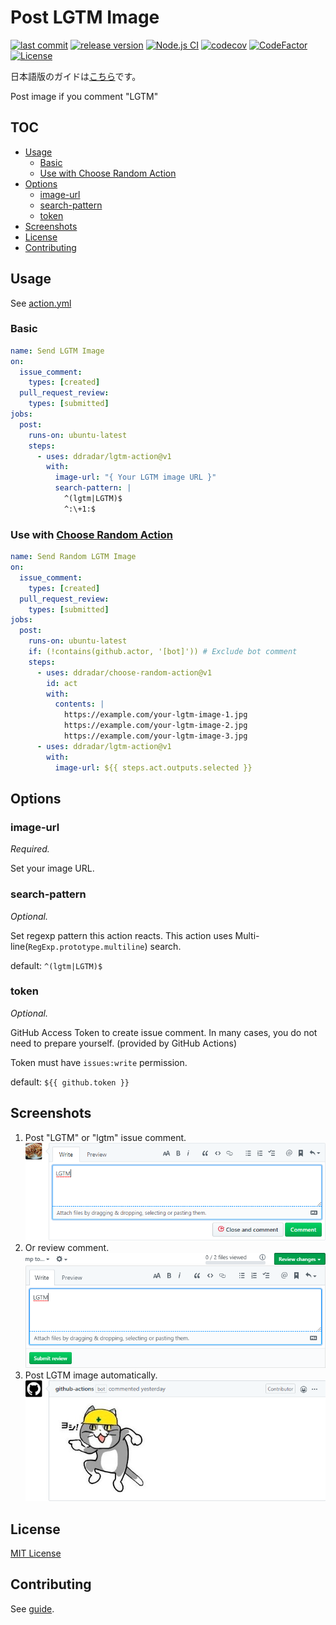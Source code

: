 # Post LGTM Image

[![last commit](https://img.shields.io/github/last-commit/ddradar/lgtm-action "last commit")](https://github.com/ddradar/lgtm-action/commits/main)
[![release version](https://img.shields.io/github/v/release/ddradar/lgtm-action?sort=semver "release version")](https://github.com/ddradar/lgtm-action/releases)
[![Node.js CI](https://github.com/ddradar/lgtm-action/actions/workflows/nodejs.yml/badge.svg)](https://github.com/ddradar/lgtm-action/actions/workflows/nodejs.yml)
[![codecov](https://codecov.io/gh/ddradar/lgtm-action/branch/main/graph/badge.svg)](https://codecov.io/gh/ddradar/lgtm-action)
[![CodeFactor](https://www.codefactor.io/repository/github/ddradar/lgtm-action/badge)](https://www.codefactor.io/repository/github/ddradar/lgtm-action)
[![License](https://img.shields.io/github/license/ddradar/lgtm-action)](LICENSE)

日本語版のガイドは[こちら](./README-ja.md)です。

Post image if you comment "LGTM"

## TOC

- [Usage](#usage)
  - [Basic](#basic)
  - [Use with Choose Random Action](#use-with-choose-random-action)
- [Options](#options)
  - [image-url](#image-url)
  - [search-pattern](#search-pattern)
  - [token](#token)
- [Screenshots](#screenshots)
- [License](#license)
- [Contributing](#contributing)

## Usage

See [action.yml](./action.yml)

### Basic

```yaml
name: Send LGTM Image
on:
  issue_comment:
    types: [created]
  pull_request_review:
    types: [submitted]
jobs:
  post:
    runs-on: ubuntu-latest
    steps:
      - uses: ddradar/lgtm-action@v1
        with:
          image-url: "{ Your LGTM image URL }"
          search-pattern: |
            ^(lgtm|LGTM)$
            ^:\+1:$
```

### Use with [Choose Random Action](https://github.com/ddradar/choose-random-action)

```yaml
name: Send Random LGTM Image
on:
  issue_comment:
    types: [created]
  pull_request_review:
    types: [submitted]
jobs:
  post:
    runs-on: ubuntu-latest
    if: (!contains(github.actor, '[bot]')) # Exclude bot comment
    steps:
      - uses: ddradar/choose-random-action@v1
        id: act
        with:
          contents: |
            https://example.com/your-lgtm-image-1.jpg
            https://example.com/your-lgtm-image-2.jpg
            https://example.com/your-lgtm-image-3.jpg
      - uses: ddradar/lgtm-action@v1
        with:
          image-url: ${{ steps.act.outputs.selected }}
```

## Options

### image-url

*Required.*

Set your image URL.

### search-pattern

*Optional.*

Set regexp pattern this action reacts.
This action uses Multi-line(`RegExp.prototype.multiline`) search.

default: `^(lgtm|LGTM)$`

### token

*Optional.*

GitHub Access Token to create issue comment.
In many cases, you do not need to prepare yourself. (provided by GitHub Actions)

Token must have `issues:write` permission.

default: `${{ github.token }}`

## Screenshots

1. Post "LGTM" or "lgtm" issue comment.
  ![Send issue comment](https://raw.githubusercontent.com/ddradar/lgtm-action/main/images/screenshot_comment.png)
1. Or review comment.
  ![Send review comment](https://raw.githubusercontent.com/ddradar/lgtm-action/main/images/screenshot_pull_request_review.png)
1. Post LGTM image automatically.
  ![LGTM image post](https://raw.githubusercontent.com/ddradar/lgtm-action/main/images/screenshot_action_works.png)

## License

[MIT License](LICENSE)

## Contributing

See [guide](CONTRIBUTING.md).
